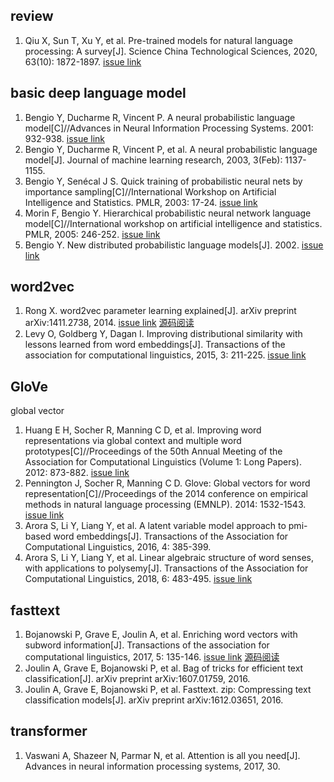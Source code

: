 ## review

1. Qiu X, Sun T, Xu Y, et al. Pre-trained models for natural language processing: A survey[J]. Science China Technological Sciences, 2020, 63(10): 1872-1897. [issue link](https://github.com/eleveyuan/PR/issues/1)

## basic deep language model

1. Bengio Y, Ducharme R, Vincent P. A neural probabilistic language model[C]//Advances in Neural Information Processing Systems. 2001: 932-938. [issue link](https://github.com/eleveyuan/PR/issues/2)
2. Bengio Y, Ducharme R, Vincent P, et al. A neural probabilistic language model[J]. Journal of machine learning research, 2003, 3(Feb): 1137-1155.
3. Bengio Y, Senécal J S. Quick training of probabilistic neural nets by importance sampling[C]//International Workshop on Artificial Intelligence and Statistics. PMLR, 2003: 17-24. [issue link](https://github.com/eleveyuan/PR/issues/4)
4. Morin F, Bengio Y. Hierarchical probabilistic neural network language model[C]//International workshop on artificial intelligence and statistics. PMLR, 2005: 246-252. [issue link](https://github.com/eleveyuan/PR/issues/6)
5. Bengio Y. New distributed probabilistic language models[J]. 2002. [issue link](https://github.com/eleveyuan/PR/issues/5)

## word2vec
1. Rong X. word2vec parameter learning explained[J]. arXiv preprint arXiv:1411.2738, 2014. [issue link](https://github.com/eleveyuan/PR/issues/10) [源码阅读](https://github.com/eleveyuan/gist_reading/tree/master/c/word2vec#word2vec)
2. Levy O, Goldberg Y, Dagan I. Improving distributional similarity with lessons learned from word embeddings[J]. Transactions of the association for computational linguistics, 2015, 3: 211-225. [issue link](https://github.com/eleveyuan/PR/issues/15)

## GloVe
global vector

1. Huang E H, Socher R, Manning C D, et al. Improving word representations via global context and multiple word prototypes[C]//Proceedings of the 50th Annual Meeting of the Association for Computational Linguistics (Volume 1: Long Papers). 2012: 873-882. [issue link](https://github.com/eleveyuan/PR/issues/13)
2. Pennington J, Socher R, Manning C D. Glove: Global vectors for word representation[C]//Proceedings of the 2014 conference on empirical methods in natural language processing (EMNLP). 2014: 1532-1543. [issue link](https://github.com/eleveyuan/PR/issues/12)
3. Arora S, Li Y, Liang Y, et al. A latent variable model approach to pmi-based word embeddings[J]. Transactions of the Association for Computational Linguistics, 2016, 4: 385-399.
4. Arora S, Li Y, Liang Y, et al. Linear algebraic structure of word senses, with applications to polysemy[J]. Transactions of the Association for Computational Linguistics, 2018, 6: 483-495. [issue link](https://github.com/eleveyuan/PR/issues/14)

## fasttext
1. Bojanowski P, Grave E, Joulin A, et al. Enriching word vectors with subword information[J]. Transactions of the association for computational linguistics, 2017, 5: 135-146. [issue link](https://github.com/eleveyuan/PR/issues/16) [源码阅读](https://github.com/eleveyuan/gist_reading/tree/master/c/fasttext)
2. Joulin A, Grave E, Bojanowski P, et al. Bag of tricks for efficient text classification[J]. arXiv preprint arXiv:1607.01759, 2016. 
3. Joulin A, Grave E, Bojanowski P, et al. Fasttext. zip: Compressing text classification models[J]. arXiv preprint arXiv:1612.03651, 2016.

## transformer
1. Vaswani A, Shazeer N, Parmar N, et al. Attention is all you need[J]. Advances in neural information processing systems, 2017, 30.
